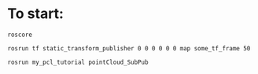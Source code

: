# To start:

```console
roscore
```
```console
rosrun tf static_transform_publisher 0 0 0 0 0 0 map some_tf_frame 50
```
```console
rosrun my_pcl_tutorial pointCloud_SubPub
```
